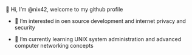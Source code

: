 👋 Hi, I’m @nix42, welcome to my github profile

- 👀 I’m interested in oen source development and internet privacy and security 

- 🌱 I’m currently learning UNIX system administration and advanced computer networking concepts


<!---
nix42/nix42 is a ✨ special ✨ repository because its `README.md` (this file) appears on your GitHub profile.
You can click the Preview link to take a look at your changes.
--->
